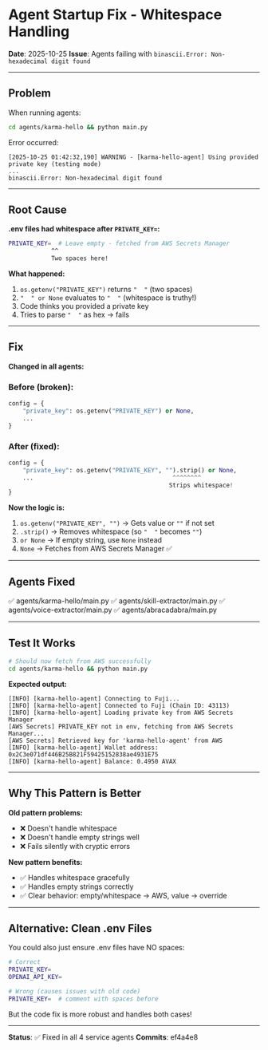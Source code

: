 # Agent Startup Fix - Whitespace Handling

**Date**: 2025-10-25
**Issue**: Agents failing with `binascii.Error: Non-hexadecimal digit found`

---

## Problem

When running agents:
```bash
cd agents/karma-hello && python main.py
```

Error occurred:
```
[2025-10-25 01:42:32,190] WARNING - [karma-hello-agent] Using provided private key (testing mode)
...
binascii.Error: Non-hexadecimal digit found
```

---

## Root Cause

**.env files had whitespace after `PRIVATE_KEY=`:**

```bash
PRIVATE_KEY=  # Leave empty - fetched from AWS Secrets Manager
            ^^
            Two spaces here!
```

**What happened:**
1. `os.getenv("PRIVATE_KEY")` returns `"  "` (two spaces)
2. `"  " or None` evaluates to `"  "` (whitespace is truthy!)
3. Code thinks you provided a private key
4. Tries to parse `"  "` as hex → fails

---

## Fix

**Changed in all agents:**

### Before (broken):
```python
config = {
    "private_key": os.getenv("PRIVATE_KEY") or None,
    ...
}
```

### After (fixed):
```python
config = {
    "private_key": os.getenv("PRIVATE_KEY", "").strip() or None,
    ...                                       ^^^^^^^^
                                             Strips whitespace!
}
```

**Now the logic is:**
1. `os.getenv("PRIVATE_KEY", "")` → Gets value or `""` if not set
2. `.strip()` → Removes whitespace (so `"  "` becomes `""`)
3. `or None` → If empty string, use `None` instead
4. `None` → Fetches from AWS Secrets Manager ✅

---

## Agents Fixed

✅ agents/karma-hello/main.py
✅ agents/skill-extractor/main.py
✅ agents/voice-extractor/main.py
✅ agents/abracadabra/main.py

---

## Test It Works

```bash
# Should now fetch from AWS successfully
cd agents/karma-hello && python main.py
```

**Expected output:**
```
[INFO] [karma-hello-agent] Connecting to Fuji...
[INFO] [karma-hello-agent] Connected to Fuji (Chain ID: 43113)
[INFO] [karma-hello-agent] Loading private key from AWS Secrets Manager
[AWS Secrets] PRIVATE_KEY not in env, fetching from AWS Secrets Manager...
[AWS Secrets] Retrieved key for 'karma-hello-agent' from AWS
[INFO] [karma-hello-agent] Wallet address: 0x2C3e071df446B25B821F59425152838ae4931E75
[INFO] [karma-hello-agent] Balance: 0.4950 AVAX
```

---

## Why This Pattern is Better

**Old pattern problems:**
- ❌ Doesn't handle whitespace
- ❌ Doesn't handle empty strings well
- ❌ Fails silently with cryptic errors

**New pattern benefits:**
- ✅ Handles whitespace gracefully
- ✅ Handles empty strings correctly
- ✅ Clear behavior: empty/whitespace → AWS, value → override

---

## Alternative: Clean .env Files

You could also just ensure .env files have NO spaces:

```bash
# Correct
PRIVATE_KEY=
OPENAI_API_KEY=

# Wrong (causes issues with old code)
PRIVATE_KEY=  # comment with spaces before
```

But the code fix is more robust and handles both cases!

---

**Status**: ✅ Fixed in all 4 service agents
**Commits**: ef4a4e8
